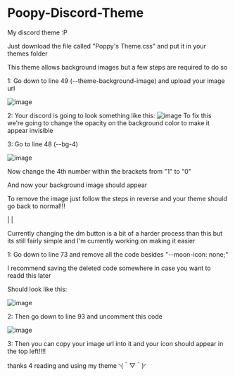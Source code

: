 # Poopy-Discord-Theme
My discord theme :P

Just download the file called "Poppy's Theme.css" and put it in your themes folder

This theme allows background images but a few steps are required to do so

1:
Go down to line 49 (--theme-background-image) and upload your image url

![image](https://github.com/user-attachments/assets/7956134f-2d17-4e00-9867-1c9dd9c79fd7)

2:
Your discord is going to look something like this:
![image](https://github.com/user-attachments/assets/633a3d9e-b8bb-4c90-9cda-718a3467f743)
To fix this we're going to change the opacity on the background color to make it appear invisible

3:
Go to line 48 (--bg-4)

![image](https://github.com/user-attachments/assets/98a9cab2-0b32-4613-99de-b7b4807aed18)

Now change the 4th number within the brackets from "1" to "0"

And now your background image should appear

To remove the image just follow the steps in reverse and your theme should go back to normal!!!

|
|

Currently changing the dm button is a bit of a harder process than this but its still fairly simple and I'm currently working on making it easier

1:
Go down to line 73 and remove all the code besides "--moon-icon: none;"

I recommend saving the deleted code somewhere in case you want to readd this later

Should look like this:

![image](https://github.com/user-attachments/assets/2bf77159-e794-4170-8b35-8d95e8b5ec40)

2:
Then go down to line 93 and uncomment this code

![image](https://github.com/user-attachments/assets/c00f8e89-a2f4-4894-b512-f0d5d55b4366)

3:
Then you can copy your image url into it and your icon should appear in the top left!!!!

thanks 4 reading and using my theme ◝(＾▽＾)◜
